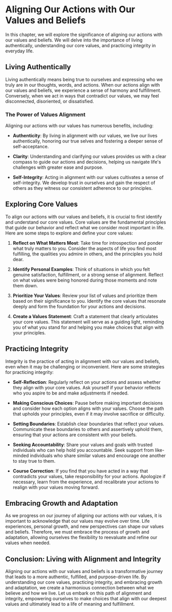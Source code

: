 Aligning Our Actions with Our Values and Beliefs
=========================================================

In this chapter, we will explore the significance of aligning our actions with our values and beliefs. We will delve into the importance of living authentically, understanding our core values, and practicing integrity in everyday life.

Living Authentically
--------------------

Living authentically means being true to ourselves and expressing who we truly are in our thoughts, words, and actions. When our actions align with our values and beliefs, we experience a sense of harmony and fulfillment. Conversely, when we act in ways that contradict our values, we may feel disconnected, disoriented, or dissatisfied.

### The Power of Values Alignment

Aligning our actions with our values has numerous benefits, including:

* **Authenticity**: By living in alignment with our values, we live our lives authentically, honoring our true selves and fostering a deeper sense of self-acceptance.

* **Clarity**: Understanding and clarifying our values provides us with a clear compass to guide our actions and decisions, helping us navigate life's challenges with greater ease and purpose.

* **Self-Integrity**: Acting in alignment with our values cultivates a sense of self-integrity. We develop trust in ourselves and gain the respect of others as they witness our consistent adherence to our principles.

Exploring Core Values
---------------------

To align our actions with our values and beliefs, it is crucial to first identify and understand our core values. Core values are the fundamental principles that guide our behavior and reflect what we consider most important in life. Here are some steps to explore and define your core values:

1. **Reflect on What Matters Most**: Take time for introspection and ponder what truly matters to you. Consider the aspects of life you find most fulfilling, the qualities you admire in others, and the principles you hold dear.

2. **Identify Personal Examples**: Think of situations in which you felt genuine satisfaction, fulfillment, or a strong sense of alignment. Reflect on what values were being honored during those moments and note them down.

3. **Prioritize Your Values**: Review your list of values and prioritize them based on their significance to you. Identify the core values that resonate deeply and form the foundation for your actions and decisions.

4. **Create a Values Statement**: Craft a statement that clearly articulates your core values. This statement will serve as a guiding light, reminding you of what you stand for and helping you make choices that align with your principles.

Practicing Integrity
--------------------

Integrity is the practice of acting in alignment with our values and beliefs, even when it may be challenging or inconvenient. Here are some strategies for practicing integrity:

* **Self-Reflection**: Regularly reflect on your actions and assess whether they align with your core values. Ask yourself if your behavior reflects who you aspire to be and make adjustments if needed.

* **Making Conscious Choices**: Pause before making important decisions and consider how each option aligns with your values. Choose the path that upholds your principles, even if it may involve sacrifice or difficulty.

* **Setting Boundaries**: Establish clear boundaries that reflect your values. Communicate these boundaries to others and assertively uphold them, ensuring that your actions are consistent with your beliefs.

* **Seeking Accountability**: Share your values and goals with trusted individuals who can help hold you accountable. Seek support from like-minded individuals who share similar values and encourage one another to stay true to them.

* **Course Correction**: If you find that you have acted in a way that contradicts your values, take responsibility for your actions. Apologize if necessary, learn from the experience, and recalibrate your actions to realign with your values moving forward.

Embracing Growth and Adaptation
-------------------------------

As we progress on our journey of aligning our actions with our values, it is important to acknowledge that our values may evolve over time. Life experiences, personal growth, and new perspectives can shape our values and beliefs. Therefore, we must embrace the process of growth and adaptation, allowing ourselves the flexibility to reevaluate and refine our values when needed.

Conclusion: Living with Alignment and Integrity
-----------------------------------------------

Aligning our actions with our values and beliefs is a transformative journey that leads to a more authentic, fulfilled, and purpose-driven life. By understanding our core values, practicing integrity, and embracing growth and adaptation, we create a harmonious connection between what we believe and how we live. Let us embark on this path of alignment and integrity, empowering ourselves to make choices that align with our deepest values and ultimately lead to a life of meaning and fulfillment.
